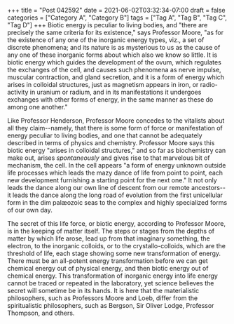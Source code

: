 +++
title = "Post 042592"
date = 2021-06-02T03:32:34-07:00
draft = false
categories = ["Category A", "Category B"]
tags = ["Tag A", "Tag B", "Tag C", "Tag D"]
+++
Biotic energy is peculiar to living bodies, and "there are precisely the same criteria for its existence," says Professor Moore, "as for the existence of any one of the inorganic energy types, viz., a set of discrete phenomena; and its nature is as mysterious to us as the cause of any one of these inorganic forms about which also we know so little. It is biotic energy which guides the development of the ovum, which regulates the exchanges of the cell, and causes such phenomena as nerve impulse, muscular contraction, and gland secretion, and it is a form of energy which arises in colloidal structures, just as magnetism appears in iron, or radio-activity in uranium or radium, and in its manifestations it undergoes exchanges with other forms of energy, in the same manner as these do among one another."

Like Professor Henderson, Professor Moore concedes to the vitalists about all they claim--namely, that there is some form of force or manifestation of energy peculiar to living bodies, and one that cannot be adequately described in terms of physics and chemistry. Professor Moore says this biotic energy "arises in colloidal structures," and so far as biochemistry can make out, arises _spontaneously_ and gives rise to that marvelous bit of mechanism, the cell. In the cell appears "a form of energy unknown outside life processes which leads the mazy dance of life from point to point, each new development furnishing a starting point for the next one." It not only leads the dance along our own line of descent from our remote ancestors--it leads the dance along the long road of evolution from the first unicellular form in the dim palæozoic seas to the complex and highly specialized forms of our own day.

The secret of this life force, or biotic energy, according to Professor Moore, is in the keeping of matter itself. The steps or stages from the depths of matter by which life arose, lead up from that imaginary something, the electron, to the inorganic colloids, or to the crystallo-colloids, which are the threshold of life, each stage showing some new transformation of energy. There must be an all-potent energy transformation before we can get chemical energy out of physical energy, and then biotic energy out of chemical energy. This transformation of inorganic energy into life energy cannot be traced or repeated in the laboratory, yet science believes the secret will sometime be in its hands. It is here that the materialistic philosophers, such as Professors Moore and Loeb, differ from the spiritualistic philosophers, such as Bergson, Sir Oliver Lodge, Professor Thompson, and others.
